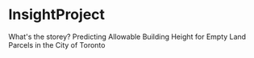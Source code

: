 # InsightProject

What's the storey?
Predicting Allowable Building Height for Empty Land Parcels in the City of Toronto

